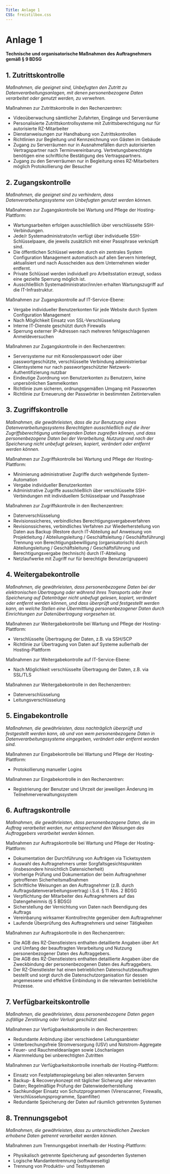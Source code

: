 ```yaml
---
Title: Anlage 1
CSS: freistilbox.css
---
```


# Anlage 1

__Technische und organisatorische Maßnahmen des Auftragnehmers gemäß § 9 BDSG__

## 1. Zutrittskontrolle

_Maßnahmen, die geeignet sind, Unbefugten den Zutritt zu Datenverarbeitungsanlagen, mit denen personenbezogene Daten verarbeitet oder genutzt werden, zu verwehren._

Maßnahmen zur Zutrittskontrolle in den Rechenzentren:

- Videoüberwachung sämtlicher Zufahrten, Eingänge und Serverräume
- Personalisierte Zutrittskontrollsysteme mit Zutrittsberechtigung nur für autorisierte RZ-Mitarbeiter
- Dienstanweisungen zur Handhabung von Zutrittskontrollen
- Richtlinien zur Begleitung und Kennzeichnung von Gästen im Gebäude
- Zugang zu Serverräumen nur in Ausnahmefällen durch autorisierten Vertragspartner nach Terminvereinbarung. Vertretungsberechtigte benötigen eine schriftliche Bestätigung des Vertragspartners.
- Zugang zu den Serverräumen nur in Begleitung eines RZ-Mitarbeiters möglich
Protokollierung der Besucher


## 2. Zugangskontrolle

_Maßnahmen, die geeignet sind zu verhindern, dass Datenverarbeitungssysteme von Unbefugten genutzt werden können._

Maßnahmen zur Zugangskontrolle bei Wartung und Pflege der Hosting-Plattform:

- Wartungsarbeiten erfolgen ausschließlich über verschlüsselte SSH-Verbindungen.
- Jede/r Systemadministrator/in verfügt über individuelle SSH-Schlüsselpaare, die jeweils zusätzlich mit einer Passphrase verknüpft sind.
- Die öffentlichen Schlüssel werden durch ein zentrales System Configuration Management automatisch auf allen Servern hinterlegt, aktualisiert und nach Ausscheiden aus dem Unternehmen wieder entfernt.
- Private Schlüssel werden individuell pro Arbeitsstation erzeugt, sodass eine gezielte Sperrung möglich ist.
- Ausschließlich Systemadministrator/inn/en erhalten Wartungszugriff auf die IT-Infrastruktur.

Maßnahmen zur Zugangskontrolle auf IT-Service-Ebene:

- Vergabe individueller Benutzerkonten für jede Website durch System Configuration Management
- Nach Möglichkeit Einsatz von SSL-Verschlüsselung
- Interne IT-Dienste geschützt durch Firewalls
- Sperrung externer IP-Adressen nach mehreren fehlgeschlagenen Anmeldeversuchen

Maßnahmen zur Zugangskontrolle in den Rechenzentren:

- Serversysteme nur mit Konsolenpasswort oder über passwortgeschützte, verschlüsselte Verbindung administrierbar
- Clientsysteme nur nach passwortgeschützter Netzwerk-Authentifizierung nutzbar
- Eindeutige Zuordnung von Benutzerkonten zu Benutzern, keine unpersönlichen Sammelkonten
- Richtlinie zum sicheren, ordnungsgemäßen Umgang mit Passworten
- Richtlinie zur Erneuerung der Passwörter in bestimmten Zeitintervallen


## 3. Zugriffskontrolle

_Maßnahmen, die gewährleisten, dass die zur Benutzung eines Datenverarbeitungssystems Berechtigten ausschließlich auf die ihrer Zugriffsberechtigung unterliegenden Daten zugreifen können, und dass personenbezogene Daten bei der Verarbeitung, Nutzung und nach der Speicherung nicht unbefugt gelesen, kopiert, verändert oder entfernt werden können._

Maßnahmen zur Zugriffskontrolle bei Wartung und Pflege der Hosting-Plattform:

- Minimierung administrativer Zugriffe durch weitgehende System-Automation
- Vergabe individueller Benutzerkonten
- Administrative Zugriffe ausschließlich über verschlüsselte SSH-Verbindungen mit individuellem Schlüsselpaar und Passphrase

Maßnahmen zur Zugriffskontrolle in den Rechenzentren:

- Datenverschlüsselung
- Revisionssicheres, verbindliches Berechtigungsvergabeverfahren
- Revisionssicheres, verbindliches Verfahren zur Wiederherstellung von Daten aus Backup (Restore durch IT-Abteilung auf Anweisung von Projektleitung / Abteilungsleitung / Geschäftsleitung / Geschäftsführung)
Trennung von Berechtigungsbewilligung (organisatorisch) durch Abteilungsleitung / Geschäftsleitung / Geschäftsführung und Berechtigungsvergabe (technisch) durch IT-Abteilung
- Netzlaufwerke mit Zugriff nur für berechtigte Benutzer(gruppen)


## 4. Weitergabekontrolle

_Maßnahmen, die gewährleisten, dass personenbezogene Daten bei der elektronischen Übertragung oder während ihres Transports oder ihrer Speicherung auf Datenträger nicht unbefugt gelesen, kopiert, verändert oder entfernt werden können, und dass überprüft und festgestellt werden kann, an welche Stellen eine Übermittlung personenbezogener Daten durch Einrichtungen zur Datenübertragung vorgesehen ist._

Maßnahmen zur Weitergabekontrolle bei Wartung und Pflege der Hosting-Plattform:

- Verschlüsselte Übertragung der Daten, z.B. via SSH/SCP
- Richtlinie zur Übertragung von Daten auf Systeme außerhalb der Hosting-Plattform

Maßnahmen zur Weitergabekontrolle auf IT-Service-Ebene:

- Nach Möglichkeit verschlüsselte Übertragung der Daten, z.B. via SSL/TLS

Maßnahmen zur Weitergabekontrolle in den Rechenzentren:

- Datenverschlüsselung
- Leitungsverschlüsselung


## 5. Eingabekontrolle

_Maßnahmen, die gewährleisten, dass nachträglich überprüft und festgestellt werden kann, ob und von wem personenbezogene Daten in Datenverarbeitungssysteme eingegeben, verändert oder entfernt worden sind._

Maßnahmen zur Eingabekontrolle bei Wartung und Pflege der Hosting-Plattform:

- Protokollierung manueller Logins

Maßnahmen zur Eingabekontrolle in den Rechenzentren:

- Registrierung der Benutzer und Uhrzeit der jeweiligen Änderung im Teilnehmerverwaltungssystem


## 6. Auftragskontrolle

_Maßnahmen, die gewährleisten, dass personenbezogene Daten, die im Auftrag verarbeitet werden, nur entsprechend den Weisungen des Auftraggebers verarbeitet werden können._

Maßnahmen zur Auftragskontrolle bei Wartung und Pflege der Hosting-Plattform:

- Dokumentation der Durchführung von Aufträgen via Ticketsystem
- Auswahl des Auftragnehmers unter Sorgfaltsgesichtspunkten (insbesondere hinsichtlich Datensicherheit)
- Vorherige Prüfung und Dokumentation der beim Auftragnehmer getroffenen Sicherheitsmaßnahmen
- Schriftliche Weisungen an den Auftragnehmer (z.B. durch Auftragsdatenverarbeitungsvertrag) i.S.d. § 11 Abs. 2 BDSG
- Verpflichtung der Mitarbeiter des Auftragnehmers auf das Datengeheimnis (§ 5 BDSG)
- Sicherstellung der Vernichtung von Daten nach Beendigung des Auftrags
- Vereinbarung wirksamer Kontrollrechte gegenüber dem Auftragnehmer
- Laufende Überprüfung des Auftragnehmers und seiner Tätigkeiten

Maßnahmen zur Auftragskontrolle in den Rechenzentren:

- Die AGB des RZ-Dienstleisters enthalten detaillierte Angaben über Art und Umfang der beauftragten Verarbeitung und Nutzung personenbezogener Daten des Auftraggebers.
- Die AGB des RZ-Dienstleisters enthalten detaillierte Angaben über die Zweckbindung der personenbezogenen Daten des Auftraggebers.
- Der RZ-Dienstleister hat einen betrieblichen Datenschutzbeauftragten bestellt und sorgt durch die Datenschutzorganisation für dessen angemessene und effektive Einbindung in die relevanten betriebliche Prozesse.


## 7. Verfügbarkeitskontrolle

_Maßnahmen, die gewährleisten, dass personenbezogene Daten gegen zufällige Zerstörung oder Verlust geschützt sind._

Maßnahmen zur Verfügbarkeitskontrolle in den Rechenzentren:

- Redundante Anbindung über verschiedene Leitungsanbieter
- Unterbrechungsfreie Stromversorgung (USV) und Notstrom-Aggregate
- Feuer- und Rauchmeldeanlagen sowie Löschanlagen
- Alarmmeldung bei unberechtigten Zutritten

Maßnahmen zur Verfügbarkeitskontrolle innerhalb der Hosting-Plattform:

- Einsatz von Festplattenspiegelung bei allen relevanten Servern
- Backup- & Recoverykonzept mit täglicher Sicherung aller relevanten Daten; Regelmäßige Prüfung der Datenwiederherstellung
- Sachkundiger Einsatz von Schutzprogrammen (Virenscanner, Firewalls, Verschlüsselungsprogramme, Spamfilter)
- Redundante Speicherung der Daten auf räumlich getrennten Systemen


## 8. Trennungsgebot

_Maßnahmen, die gewährleisten, dass zu unterschiedlichen Zwecken erhobene Daten getrennt verarbeitet werden können._

Maßnahmen zum Trennungsgebot innerhalb der Hosting-Plattform:

- Physikalisch getrennte Speicherung auf gesonderten Systemen
- Logische Mandantentrennung (softwareseitig)
- Trennung von Produktiv- und Testsystemen
